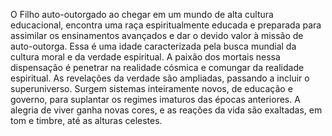﻿O Filho auto-outorgado ao chegar em um mundo de alta cultura educacional, encontra uma raça espiritualmente educada e preparada para assimilar os ensinamentos avançados e dar o devido valor à missão de auto-outorga. Essa é uma idade caracterizada pela busca mundial da cultura moral e da verdade espiritual. A paixão dos mortais nessa dispensação é penetrar na realidade cósmica e comungar da realidade espiritual. As revelações da verdade são ampliadas, passando a incluir o superuniverso. Surgem sistemas inteiramente novos, de educação e governo, para suplantar os regimes imaturos das épocas anteriores. A alegria de viver ganha novas cores, e as reações da vida são exaltadas, em tom e timbre, até as alturas celestes.